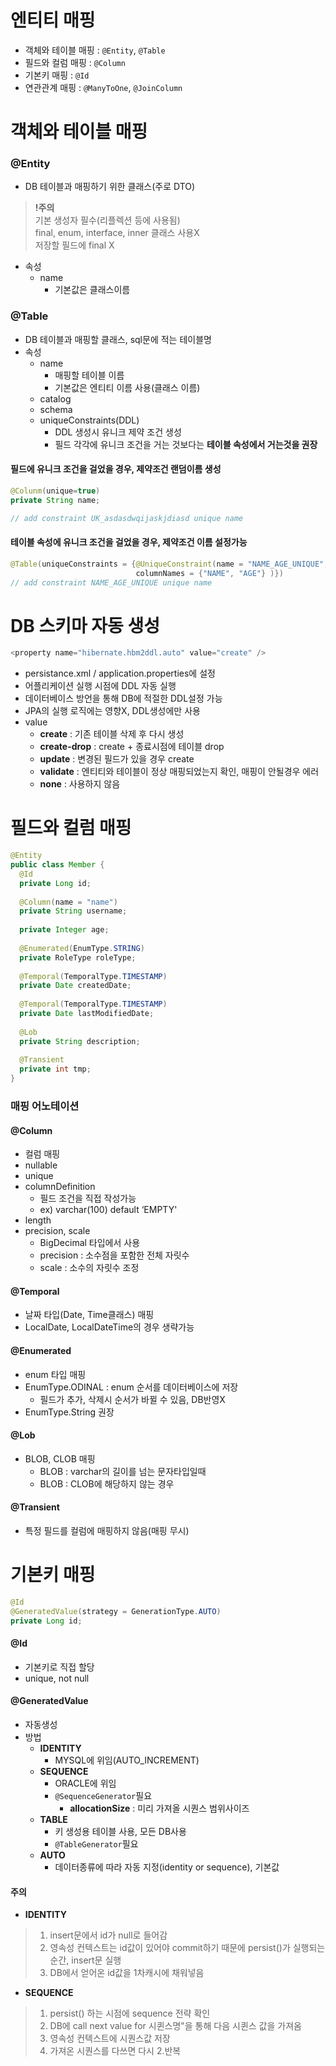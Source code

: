 # 엔티티 매핑

- 객체와 테이블 매핑 : `@Entity`, `@Table`
- 필드와 컬럼 매핑 : `@Column`
- 기본키 매핑 : `@Id`
- 연관관계 매핑 : `@ManyToOne`, `@JoinColumn`

# 객체와 테이블 매핑

### @Entity

- DB 테이블과 매핑하기 위한 클래스(주로 DTO)

>**!주의**<br/>
> 기본 생성자 필수(리플렉션 등에 사용됨)<br/>
> final, enum, interface, inner 클래스 사용X<br/>
> 저장할 필드에 final X

- 속성
  - name
    - 기본값은 클래스이름

### @Table

- DB 테이블과 매핑할 클래스, sql문에 적는 테이블명
- 속성
  - name
    - 매핑할 테이블 이름
    - 기본값은 엔티티 이름 사용(클래스 이름)
  - catalog
  - schema
  - uniqueConstraints(DDL)
    - DDL 생성시 유니크 제약 조건 생성
    - 필드 각각에 유니크 조건을 거는 것보다는 **테이블 속성에서 거는것을 권장**

#### 필드에 유니크 조건을 걸었을 경우, 제약조건 랜덤이름 생성

```java
@Colunm(unique=true)
private String name;

// add constraint UK_asdasdwqijaskjdiasd unique name
```
#### 테이블 속성에 유니크 조건을 걸었을 경우, 제약조건 이름 설정가능

```java
@Table(uniqueConstraints = {@UniqueConstraint(name = "NAME_AGE_UNIQUE", 
                            columnNames = {"NAME", "AGE"} )})
// add constraint NAME_AGE_UNIQUE unique name
```

# DB 스키마 자동 생성

```java
<property name="hibernate.hbm2ddl.auto" value="create" />
```

- persistance.xml / application.properties에 설정
- 어플리케이션 실행 시점에 DDL 자동 실행
- 데이터베이스 방언을 통해 DB에 적절한 DDL설정 가능
- JPA의 실행 로직에는 영향X, DDL생성에만 사용
- value
  - **create** : 기존 테이블 삭제 후 다시 생성
  - **create-drop** : create + 종료시점에 테이블 drop
  - **update** : 변경된 필드가 있을 경우 create
  - **validate** : 엔티티와 테이블이 정상 매핑되었는지 확인, 매핑이 안될경우 에러
  - **none** : 사용하지 않음

# 필드와 컬럼 매핑

```java
@Entity
public class Member {
  @Id
  private Long id;
  
  @Column(name = "name")
  private String username;
  
  private Integer age;
  
  @Enumerated(EnumType.STRING)
  private RoleType roleType;
  
  @Temporal(TemporalType.TIMESTAMP)
  private Date createdDate;
  
  @Temporal(TemporalType.TIMESTAMP)
  private Date lastModifiedDate;
  
  @Lob
  private String description;
  
  @Transient
  private int tmp;
}
```

### 매핑 어노테이션

#### @Column

- 컬럼 매핑
- nullable
- unique
- columnDefinition
  - 필드 조건을 직접 작성가능
  - ex) varchar(100) default ‘EMPTY'
- length
- precision, scale
  - BigDecimal 타입에서 사용
  - precision : 소수점을 포함한 전체 자릿수
  - scale : 소수의 자릿수 조정

#### @Temporal

- 날짜 타입(Date, Time클래스) 매핑
- LocalDate, LocalDateTime의 경우 생략가능

#### @Enumerated

- enum 타입 매핑
- EnumType.ODINAL : enum 순서를 데이터베이스에 저장
  - 필드가 추가, 삭제시 순서가 바뀔 수 있음, DB반영X
- EnumType.String 권장

#### @Lob 

- BLOB, CLOB 매핑
  - BLOB : varchar의 길이를 넘는 문자타입일때
  - BLOB : CLOB에 해당하지 않는 경우
  
#### @Transient

- 특정 필드를 컬럼에 매핑하지 않음(매핑 무시)

# 기본키 매핑

```java
@Id 
@GeneratedValue(strategy = GenerationType.AUTO)
private Long id;
```

#### @Id

- 기본키로 직접 할당
- unique, not null

#### @GeneratedValue

- 자동생성
- 방법
  - **IDENTITY**
    - MYSQL에 위임(AUTO_INCREMENT)
  - **SEQUENCE**
    - ORACLE에 위임
    - `@SequenceGenerator`필요
      - **allocationSize** : 미리 가져올 시퀀스 범위사이즈
  - **TABLE**
    - 키 생성용 테이블 사용, 모든 DB사용
    - `@TableGenerator`필요
  - **AUTO**
    - 데이터종류에 따라 자동 지정(identity or sequence), 기본값
    
#### 주의

- **IDENTITY**
> 1. insert문에서 id가 null로 들어감<br/>
> 2. 영속성 컨텍스트는 id값이 있어야 commit하기 때문에 persist()가 실행되는 순간, insert문 실행<br/>
> 3. DB에서 얻어온 id값을 1차캐시에 채워넣음<br/>

- **SEQUENCE**
> 1. persist() 하는 시점에 sequence 전략 확인<br/>
> 2. DB에 call next value for 시퀸스명"을 통해 다음 시퀸스 값을 가져옴<br/>
> 3. 영속성 컨텍스트에 시퀀스값 저장
> 4. 가져온 시퀀스를 다쓰면 다시 2.반복
